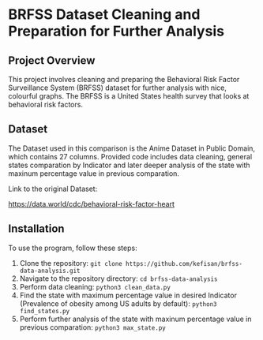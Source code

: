 # BRFSS Dataset Cleaning and Preparation for Further Analysis
## Project Overview
This project involves cleaning and preparing the Behavioral Risk Factor Surveillance System (BRFSS) dataset for further analysis with nice, colourful graphs. The BRFSS is a United States health survey that looks at behavioral risk factors.

## Dataset
The Dataset used in this comparison is the Anime Dataset in Public Domain, which contains 27 columns. Provided code includes data cleaning, general states comparation by Indicator and later deeper analysis of the state with maxinum percentage value in previous comparation.

Link to the original Dataset:

https://data.world/cdc/behavioral-risk-factor-heart

## Installation
To use the program, follow these steps:

1. Clone the repository: `git clone https://github.com/kefisan/brfss-data-analysis.git`
2. Navigate to the repository directory: `cd brfss-data-analysis`
3. Perform data cleaning: `python3 clean_data.py`
4. Find the state with maximum percentage value in desired Indicator (Prevalence of obesity among US adults by default): `python3 find_states.py`
5. Perform further analysis of the state with maxinum percentage value in previous comparation: `python3 max_state.py`
